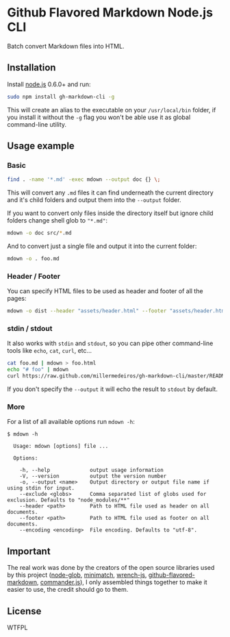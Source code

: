 # Github Flavored Markdown Node.js CLI

Batch convert Markdown files into HTML.



## Installation

Install [node.js](http://nodejs.org/) 0.6.0+ and run:

```sh
sudo npm install gh-markdown-cli -g
```

This will create an alias to the executable on your `/usr/local/bin` folder,
if you install it without the `-g` flag you won't be able use it as global
command-line utility.



## Usage example


### Basic

```sh
find . -name '*.md' -exec mdown --output doc {} \;
```

This will convert any `.md` files it can find underneath the current directory
and it's child folders and output them into the `--output` folder.

If you want to convert only files inside the directory itself but ignore child
folders change shell glob to `"*.md"`:

```sh
mdown -o doc src/*.md
```

And to convert just a single file and output it into the current folder:

```sh
mdown -o . foo.md
```


### Header / Footer


You can specify HTML files to be used as header and footer of all the pages:

```sh
mdown -o dist --header "assets/header.html" --footer "assets/header.html" *.md
```


### stdin / stdout

It also works with `stdin` and `stdout`, so you can pipe other command-line
tools like `echo`, `cat`, `curl`, etc...

```sh
cat foo.md | mdown > foo.html
echo "# foo" | mdown
curl https://raw.github.com/millermedeiros/gh-markdown-cli/master/README.md | mdown
```

If you don't specify the `--output` it will echo the result to `stdout` by default.

### More

For a list of all available options run `mdown -h`:

```
$ mdown -h

  Usage: mdown [options] file ...

  Options:

    -h, --help             output usage information
    -V, --version          output the version number
    -o, --output <name>    Output directory or output file name if using stdin for input.
    --exclude <globs>      Comma separated list of globs used for exclusion. Defaults to "node_modules/**"
    --header <path>        Path to HTML file used as header on all documents.
    --footer <path>        Path to HTML file used as footer on all documents.
    --encoding <encoding>  File encoding. Defaults to "utf-8".
```


## Important

The real work was done by the creators of the open source libraries used by
this project ([node-glob](https://github.com/isaacs/node-glob),
[minimatch](https://github.com/isaacs/minimatch),
[wrench-js](https://github.com/ryanmcgrath/wrench-js),
[github-flavored-markdown](https://github.com/isaacs/github-flavored-markdown),
[commander.js](https://github.com/visionmedia/commander.js/)), I only assembled
things together to make it easier to use, the credit should go to them.



## License

WTFPL
